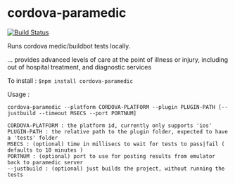 cordova-paramedic
=================

[![Build Status](https://travis-ci.org/purplecabbage/cordova-paramedic.svg?branch=master)](https://travis-ci.org/purplecabbage/cordova-paramedic)

Runs cordova medic/buildbot tests locally.

... provides advanced levels of care at the point of illness or injury, including out of hospital treatment, and diagnostic services

To install :
``` $npm install cordova-paramedic ```

Usage :

```cordova-paramedic --platform CORDOVA-PLATFORM --plugin PLUGIN-PATH [--justbuild --timeout MSECS --port PORTNUM]```

    CORDOVA-PLATFORM : the platform id, currently only supports 'ios'
    PLUGIN-PATH : the relative path to the plugin folder, expected to have a 'tests' folder
    MSECS : (optional) time in millisecs to wait for tests to pass|fail ( defaults to 10 minutes )
    PORTNUM : (optional) port to use for posting results from emulator back to paramedic server
    --justbuild : (optional) just builds the project, without running the tests

